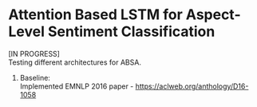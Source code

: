 # Attention Based LSTM for Aspect-Level Sentiment Classification
[IN PROGRESS]<br>
Testing different architectures for ABSA.<br>

1. Baseline: <br>Implemented EMNLP 2016 paper - https://aclweb.org/anthology/D16-1058
